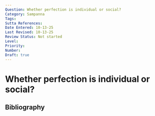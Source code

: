 ```yaml
---
Question: Whether perfection is individual or social?
Category: Sampanna
Tags: 
Sutta References: 
Date Entered: 10-13-25
Last Revised: 10-13-25
Review Status: Not started
Level: 
Priority: 
Number: 
Draft: true
---
```


# Whether perfection is individual or social?

## Bibliography

<!-- 

Notes:



-->